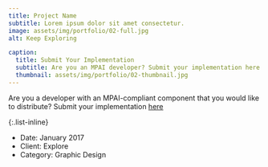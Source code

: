 ```yaml
---
title: Project Name
subtitle: Lorem ipsum dolor sit amet consectetur.
image: assets/img/portfolio/02-full.jpg
alt: Keep Exploring

caption:
  title: Submit Your Implementation
  subtitle: Are you an MPAI developer? Submit your implementation here
  thumbnail: assets/img/portfolio/02-thumbnail.jpg
---
```

Are you a developer with an MPAI-compliant component that you would like to distribute? Submit your implementation [here]()

{:.list-inline}
- Date: January 2017
- Client: Explore
- Category: Graphic Design

